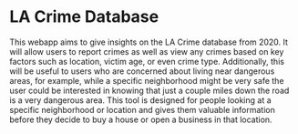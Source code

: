 # LA Crime Database
This webapp aims to give insights on the LA Crime database from 2020. It will allow users to report crimes as well as view any crimes based on key factors such as location, victim age, or even crime type. Additionally, this will be useful to users who are concerned about living near dangerous areas, for example, while a specific neighborhood might be very safe the user could be interested in knowing that just a couple miles down the road is a very dangerous area. This tool is designed for people looking at a specific neighborhood or location and gives them valuable information before they decide to buy a house or open a business in that location.
